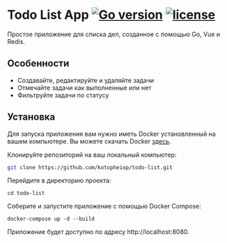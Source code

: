 # Todo List App [![Go version](https://img.shields.io/badge/go-1.21-blue.svg)](https://golang.org/dl/) [![license](http://img.shields.io/badge/license-MIT-green.svg?style=flat)](https://raw.githubusercontent.com/kotopheiop/todo-list/master/LICENSE) 


Простое приложение для списка дел, созданное с помощью Go, Vue и Redis.

## Особенности

- Создавайте, редактируйте и удаляйте задачи
- Отмечайте задачи как выполненные или нет
- Фильтруйте задачи по статусу

## Установка

Для запуска приложения вам нужно иметь Docker установленный на вашем компьютере. Вы можете скачать Docker [здесь](https://www.docker.com/get-started).

Клонируйте репозиторий на ваш локальный компьютер:

```bash
git clone https://github.com/kotopheiop/todo-list.git
```

Перейдите в директорию проекта:
```
cd todo-list
```
Соберите и запустите приложение с помощью Docker Compose:
```
docker-compose up -d --build
```

Приложение будет доступно по адресу http://localhost:8080.